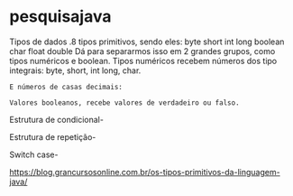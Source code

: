 # pesquisajava
Tipos de dados
.8 tipos primitivos, sendo eles:
    byte
    short
    int
    long
    boolean
    char
    float
    double
Dá para separarmos isso em 2 grandes grupos, como tipos numéricos e boolean.
    Tipos numéricos recebem números dos tipo integrais: byte, short, int long, char.
         
    E números de casas decimais:

    Valores booleanos, recebe valores de verdadeiro ou falso.



Estrutura de condicional-

Estrutura de repetição-

Switch case-

https://blog.grancursosonline.com.br/os-tipos-primitivos-da-linguagem-java/